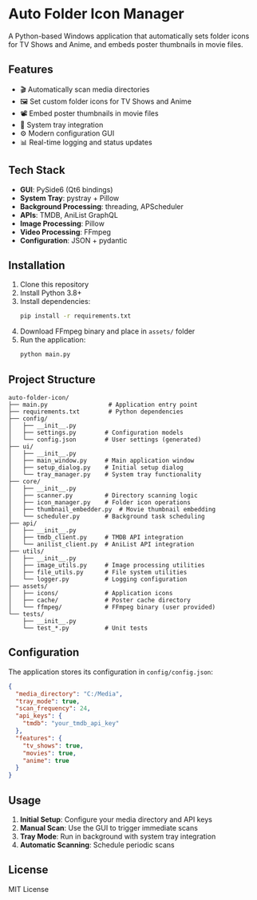 # Auto Folder Icon Manager

A Python-based Windows application that automatically sets folder icons for TV Shows and Anime, and embeds poster thumbnails in movie files.

## Features

- 🎬 Automatically scan media directories
- 🖼️ Set custom folder icons for TV Shows and Anime
- 📽️ Embed poster thumbnails in movie files
- 🔧 System tray integration
- ⚙️ Modern configuration GUI
- 📊 Real-time logging and status updates

## Tech Stack

- **GUI**: PySide6 (Qt6 bindings)
- **System Tray**: pystray + Pillow
- **Background Processing**: threading, APScheduler
- **APIs**: TMDB, AniList GraphQL
- **Image Processing**: Pillow
- **Video Processing**: FFmpeg
- **Configuration**: JSON + pydantic

## Installation

1. Clone this repository
2. Install Python 3.8+ 
3. Install dependencies:
   ```bash
   pip install -r requirements.txt
   ```
4. Download FFmpeg binary and place in `assets/` folder
5. Run the application:
   ```bash
   python main.py
   ```

## Project Structure

```
auto-folder-icon/
├── main.py                 # Application entry point
├── requirements.txt        # Python dependencies
├── config/
│   ├── __init__.py
│   ├── settings.py        # Configuration models
│   └── config.json        # User settings (generated)
├── ui/
│   ├── __init__.py
│   ├── main_window.py     # Main application window
│   ├── setup_dialog.py    # Initial setup dialog
│   └── tray_manager.py    # System tray functionality
├── core/
│   ├── __init__.py
│   ├── scanner.py         # Directory scanning logic
│   ├── icon_manager.py    # Folder icon operations
│   ├── thumbnail_embedder.py  # Movie thumbnail embedding
│   └── scheduler.py       # Background task scheduling
├── api/
│   ├── __init__.py
│   ├── tmdb_client.py     # TMDB API integration
│   └── anilist_client.py  # AniList API integration
├── utils/
│   ├── __init__.py
│   ├── image_utils.py     # Image processing utilities
│   ├── file_utils.py      # File system utilities
│   └── logger.py          # Logging configuration
├── assets/
│   ├── icons/             # Application icons
│   ├── cache/             # Poster cache directory
│   └── ffmpeg/            # FFmpeg binary (user provided)
└── tests/
    ├── __init__.py
    └── test_*.py          # Unit tests
```

## Configuration

The application stores its configuration in `config/config.json`:

```json
{
  "media_directory": "C:/Media",
  "tray_mode": true,
  "scan_frequency": 24,
  "api_keys": {
    "tmdb": "your_tmdb_api_key"
  },
  "features": {
    "tv_shows": true,
    "movies": true,
    "anime": true
  }
}
```

## Usage

1. **Initial Setup**: Configure your media directory and API keys
2. **Manual Scan**: Use the GUI to trigger immediate scans
3. **Tray Mode**: Run in background with system tray integration
4. **Automatic Scanning**: Schedule periodic scans

## License

MIT License
